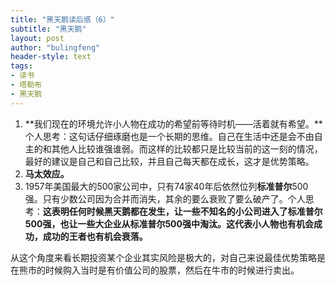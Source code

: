 ```yaml
---
title: "黑天鹅读后感（6）"
subtitle: "黑天鹅"
layout: post
author: "bulingfeng"
header-style: text
tags:
- 读书
- 塔勒布
- 黑天鹅
---
```


1. **我们现在的环境允许小人物在成功的希望前等待时机——活着就有希望。**个人思考：这句话仔细琢磨也是一个长期的思维。自己在生活中还是会不由自主的和其他人比较谁强谁弱。而这样的比较都只是比较当前的这一刻的情况，最好的建议是自己和自己比较，并且自己每天都在成长，这才是优势策略。
2. **马太效应。**
3. 1957年美国最大的500家公司中，只有74家40年后依然位列**标准普尔**500强。只有少数公司因为合并而消失，其余的要么衰败了要么破产了。个人思考：**这表明任何时候黑天鹅都在发生，让一些不知名的小公司进入了标准普尔500强，也让一些大企业从标准普尔500强中淘汰。这代表小人物也有机会成功，成功的王者也有机会衰落。**

从这个角度来看长期投资某个企业其实风险是极大的，对自己来说最佳优势策略是在熊市的时候购入当时是有价值公司的股票，然后在牛市的时候进行卖出。